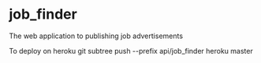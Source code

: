 # job_finder
The web application to publishing job advertisements


To deploy on heroku
git subtree push --prefix api/job_finder heroku master
